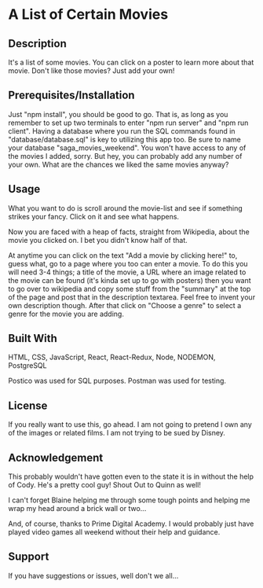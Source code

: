 # A List of Certain Movies

## Description

It's a list of some movies.  You can click on a poster to learn more about that movie.
Don't like those movies?  Just add your own!


## Prerequisites/Installation

Just "npm install", you should be good to go.  That is, as long as you remember to set up two terminals to enter "npm run server" and "npm run client".  Having a database where you run the SQL commands found in "database/database.sql" is key to utilizing this app too.  Be sure to name your database "saga_movies_weekend".  You won't have access to any of the movies I added, sorry.   But hey, you can probably add any number of your own.  What are the chances we liked the same movies anyway?


## Usage

What you want to do is scroll around the movie-list and see if something strikes your fancy.  Click on it and see what happens.  

Now you are faced with a heap of facts, straight from Wikipedia, about the movie you clicked on.  I bet you didn't know half of that.

At anytime you can click on the text "Add a movie by clicking here!" to, guess what, go to a page where you too can enter a movie.
To do this you will need 3-4 things; a title of the movie, a URL where an image related to the movie can be found (it's kinda set up to go with posters) then you want to go over to wikipedia and copy some stuff from the "summary" at the top of the page and post that in the description textarea.  Feel free to invent your own description though.  After that click on "Choose a genre" to select a genre for the movie you are adding.  


## Built With

HTML,
CSS,
JavaScript,
React, 
React-Redux, 
Node, 
NODEMON, 
PostgreSQL


Postico was used for SQL purposes.
Postman was used for testing.


## License

If you really want to use this, go ahead.   I am not going to pretend I own any of the images or related films.  I am not trying to be sued by Disney.


## Acknowledgement

This probably wouldn't have gotten even to the state it is in without the help of Cody.  He's a pretty cool guy!  Shout Out to Quinn as well!

I can't forget Blaine helping me through some tough points and helping me wrap my head around a brick wall or two...

And, of course, thanks to Prime Digital Academy.  I would probably just have played video games all weekend without their help and guidance.


## Support

If you have suggestions or issues, well don't we all...